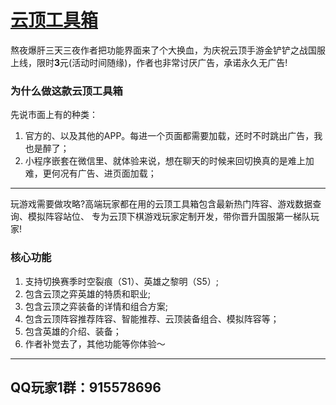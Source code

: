 # [云顶工具箱](https://apps.apple.com/cn/app/%E4%BA%91%E9%A1%B6%E5%B7%A5%E5%85%B7%E7%AE%B1/id1550972092)

熬夜爆肝三天三夜作者把功能界面来了个大换血，为庆祝云顶手游金铲铲之战国服上线，限时**3**元(活动时间随缘)，作者也非常讨厌广告，承诺永久无广告!

### 为什么做这款云顶工具箱
先说市面上有的种类：
1. 官方的、以及其他的APP。每进一个页面都需要加载，还时不时跳出广告，我也是醉了；
2. 小程序嵌套在微信里、就体验来说，想在聊天的时候来回切换真的是难上加难，更何况有广告、进页面加载；

---------------------------------------------

玩游戏需要做攻略?高端玩家都在用的云顶工具箱包含最新热门阵容、游戏数据查询、模拟阵容站位、 专为云顶下棋游戏玩家定制开发，带你晋升国服第一梯队玩家!

### 核心功能
1. 支持切换赛季时空裂痕（S1）、英雄之黎明（S5）;
2. 包含云顶之弈英雄的特质和职业;
3. 包含云顶之弈装备的详情和组合方案;
4. 包含云顶阵容推荐阵容、智能推荐、云顶装备组合、模拟阵容等；
5. 包含英雄的介绍、装备；
6. 作者补觉去了，其他功能等你体验～

------------------------------------------------
QQ玩家1群：915578696
------------------------------------------------
